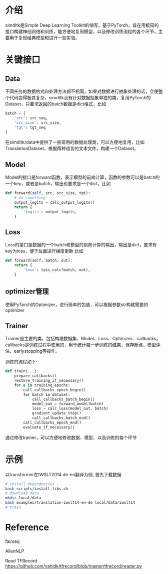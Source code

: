 

# 介绍
simdltk是Simple Deep Learning Toolkit的缩写，基于PyTorch，旨在用极简的接口构建神经网络和训练，能方便地复用模型，以及修改训练流程的各个环节，主要用于复现经典模型和进行一些实验。

# 关键接口
## Data
不同任务的数据格式和处理方法都不相同，如果对数据进行抽象处理的话，会使整个代码变得极其复杂，simdltk没有针对数据抽象单独的类，复用PyTorch的Dataset，只要求返回的batch数据是dict格式，比如
```python
batch = {
    'src': src_seq,
    'src_size': src_size, 
    'tgt': tgt_seq
}
```
在simdltk/data中提供了一些常用的数据处理类，可以方便地复用，比如TranslationDataset，根据两种语言的文本文件，构建一个Dataset。

## Model
Model的接口是forward函数，表示模型的前向计算，函数的参数可以是batch的一个key，或者是batch，输出也要求是一个dict，比如
```python
def forward(self, src, src_size, tgt):
    # do something 
    output_logits = calc_output_logits()
    return {
        'logits': output_logits,
    }
```

## Loss
Loss的接口是数据的一个batch和模型的前向计算的输出，输出是dict，要求有key为loss，便于后面进行梯度更新 比如
```python
def forward(self, batch, out):
    return {
        'loss': loss_calc(batch, out),
    }
```

## optimizer管理
使用PyTorch的Optimizer，进行简单的包装，可以根据参数str构建需要的optimizer

## Trainer
Trainer是主要的类，包括构建数据集、Model、Loss、Optimizer、callbacks。callbacks是训练过程中使用的，用于统计每一步训练的结果、保存断点、模型评估、earlystopping等操作。

训练的流程如下:
```python
def train(...):
    prepare_callbacks()
    restore_training_if_necessary()
    for e in training_epochs:
        call_callbacks_epoch_begin()
        for batch in dataset:
            call_callbacks_batch_begin()
            model_out = forward_model(batch)
            loss = calc_loss(model_out, batch)
            gradient_update_step()
            call_callbacks_batch_end()
        call_callbacks_epoch_end()    
        evaluate_if_necessary()
```
通过修改trainer，可以方便地修改数据、模型、以及训练的每个环节

# 示例
以transformer在IWSLT2014 de-en翻译为例, 首先下载数据
```bash
# install dependencies
bash scripts/install_libs.sh
# download data
mkdir local/data
bash examples/translation-iwslt14-en-de local/data/iwslt14
# train

```

# Reference
fairseq

AllenNLP

Read TFRecord https://github.com/vahidk/tfrecord/blob/master/tfrecord/reader.py
